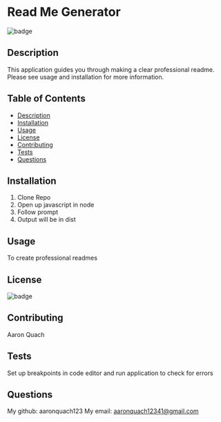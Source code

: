 
  # Read Me Generator
  ![badge](https://img.shields.io/badge/license-Open-blue)

  ## Description 
  This application guides you through making a clear professional readme. Please see usage and installation for more information. 

  ## Table of Contents 
  - [Description](#description)
  - [Installation](#installation)
  - [Usage](#usage)
  - [License](#license)
  - [Contributing](#contributing)
  - [Tests](#tests)
  - [Questions](#questions)

  ## Installation
  1. Clone Repo 
  2. Open up javascript in node
  3. Follow prompt
  4. Output will be in dist

  ## Usage
  To create professional readmes

  ## License
  ![badge](https://img.shields.io/badge/license-Open-blue)

  ## Contributing
  Aaron Quach

  ## Tests
  Set up breakpoints in code editor and run application to check for errors

  ## Questions
  My github: aaronquach123
  My email: aaronquach12341@gmail.com
